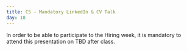 ```yaml
---
title: CS - Mandatory LinkedIn & CV Talk
day: 18
---
```



In order to be able to participate to the Hiring week, it is mandatory to attend this presentation on TBD after class.
